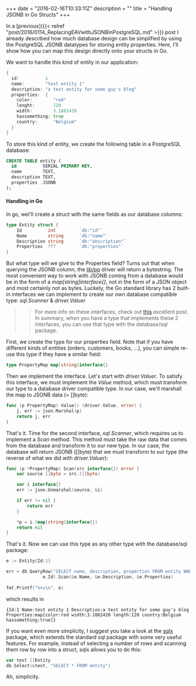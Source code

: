 +++
date = "2016-02-16T10:33:11Z"
description = ""
title = "Handling JSONB in Go Structs"
+++

In a [previous]({{< relref "post/2016/0114_ReplacingEAVwithJSONBinPostgreSQL.md" >}}) post I already described how much database design can be simplified by using the PostgreSQL JSONB datatypes for storing entity properties. Here, I'll show how you can map this design directly onto your structs in Go. 

We want to handle this kind of entity in our application:

```go
{
  id:          1
  name:        "test entity 1"
  description: "a test entity for some guy's blog"
  properties:  {
    color:        "red"
    lenght:       120
    width:        3.1882420
    hassomething: true
    country:      "Belgium"
  } 
}
```

To store this kind of entity, we create the following table in a PostgreSQL database:

```sql
CREATE TABLE entity (
  id          SERIAL PRIMARY KEY, 
  name        TEXT, 
  description TEXT,
  properties  JSONB
);
```

#### Handling in Go

In go, wel'll create a struct with the same fields as our database columns:

```go
type Entity struct {
	Id          int         `db:"id"`
	Name        string      `db:"name"`
	Description string      `db:"description"`
	Properties  ???         `db:"properties"`
}
```

But what type will we give to the Properties field? Turns out that when querying the JSONB column, the [lib/pq](https://github.com/lib/pq) driver will return a bytestring. The most convenient way to work with JSONB coming from a database would be in the form of a *map[string]interface{}*, not in the form of a JSON object and most certainly not as bytes. Luckely, the Go standard library has 2 built-in interfaces we can implement to create our own database compatible type: *sql.Scanner* & *driver.Valuer*

>> For more info on these interfaces, check out [this](http://jmoiron.net/blog/built-in-interfaces) excellent post. In summary, when you have a type that implements these 2 interfaces, you can use that type with the database/sql package.

First, we create the type for our properties field. Note that if you have different kinds of entities (orders, customers, books, ...), you can simple re-use this type if they have a similar field: 

```go
type PropertyMap map[string]interface{}
```

Then we implement the interface. Let's start with *driver.Valuer*. To satisfy this interface, we must implement the *Value* method, which must transform our type to a database driver compatible type. In our case, we'll marshall the map to JSONB data (= []byte):

```go
func (p PropertyMap) Value() (driver.Value, error) {
	j, err := json.Marshal(p)
	return j, err
}
```

That's it. Time for the second interface, *sql.Scanner*, which requires us to implement a *Scan* method. This method must take the raw data that comes from the database and transform it to our new type. In our case, the database will return JSONB ([]byte) that we must transform to our type (the reverse of what we did with *driver.Valuer*):

```go
func (p *PropertyMap) Scan(src interface{}) error {
	var source []byte = src.([]byte)

	var i interface{}
	err := json.Unmarshal(source, &i)

	if err != nil {
		return err
	}

	*p = i.(map[string]interface{})
	return nil
}
```

That's it. Now we can use this type as any other type with the database/sql package:

```go
e := Entity{Id:1}

err = db.QueryRow("SELECT name, description, properties FROM entity WHERE id = $1", 
              e.Id).Scan(&e.Name, &e.Description, &e.Properties)
              
fmt.Printf("%+v\n", e)
```

which results in 

```
{Id:1 Name:test entity 1 Description:a test entity for some guy's blog Properties:map[color:red width:3.1882420 length:120 country:Belgium hassomething:true]}
```

If you want even more simplicity, I suggest you take a look at the [sqlx](https://github.com/jmoiron/sqlx) package, which extends the standard sql package with some very useful features. For example, instead of selecting a number of rows and scanning them row by row into a struct, sqlx allows you to do this:

```go
var test []Entity
db.Select(&test, "SELECT * FROM entity")
```

Ah, simplicity. 




